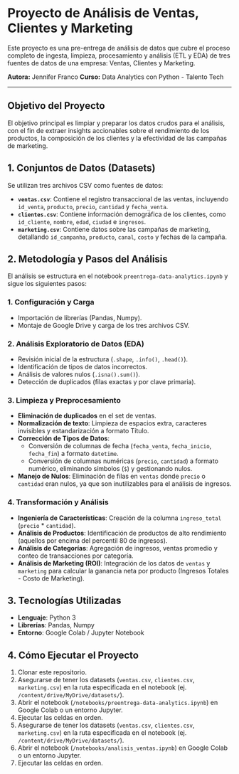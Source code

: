 # Proyecto de Análisis de Ventas, Clientes y Marketing

Este proyecto es una pre-entrega de análisis de datos que cubre el proceso completo de ingesta, limpieza, procesamiento y análisis (ETL y EDA) de tres fuentes de datos de una empresa: Ventas, Clientes y Marketing.

**Autora:** Jennifer Franco
**Curso:** Data Analytics con Python - Talento Tech

---

## Objetivo del Proyecto

El objetivo principal es limpiar y preparar los datos crudos para el análisis, con el fin de extraer insights accionables sobre el rendimiento de los productos, la composición de los clientes y la efectividad de las campañas de marketing.

## 1. Conjuntos de Datos (Datasets)

Se utilizan tres archivos CSV como fuentes de datos:

* **`ventas.csv`**: Contiene el registro transaccional de las ventas, incluyendo `id_venta`, `producto`, `precio`, `cantidad` y `fecha_venta`.
* **`clientes.csv`**: Contiene información demográfica de los clientes, como `id_cliente`, `nombre`, `edad`, `ciudad` e `ingresos`.
* **`marketing.csv`**: Contiene datos sobre las campañas de marketing, detallando `id_campanha`, `producto`, `canal`, `costo` y fechas de la campaña.

## 2. Metodología y Pasos del Análisis

El análisis se estructura en el notebook `preentrega-data-analytics.ipynb` y sigue los siguientes pasos:
 
### 1. Configuración y Carga
* Importación de librerías (Pandas, Numpy).
* Montaje de Google Drive y carga de los tres archivos CSV.

### 2. Análisis Exploratorio de Datos (EDA)
* Revisión inicial de la estructura (`.shape`, `.info()`, `.head()`).
* Identificación de tipos de datos incorrectos.
* Análisis de valores nulos (`.isna().sum()`).
* Detección de duplicados (filas exactas y por clave primaria).

### 3. Limpieza y Preprocesamiento
* **Eliminación de duplicados** en el set de ventas.
* **Normalización de texto**: Limpieza de espacios extra, caracteres invisibles y estandarización a formato Título.
* **Corrección de Tipos de Datos**:
    * Conversión de columnas de fecha (`fecha_venta`, `fecha_inicio`, `fecha_fin`) a formato `datetime`.
    * Conversión de columnas numéricas (`precio`, `cantidad`) a formato numérico, eliminando símbolos (`$`) y gestionando nulos.
* **Manejo de Nulos**: Eliminación de filas en `ventas` donde `precio` o `cantidad` eran nulos, ya que son inutilizables para el análisis de ingresos.

### 4. Transformación y Análisis
* **Ingeniería de Características**: Creación de la columna `ingreso_total` (`precio` * `cantidad`).
* **Análisis de Productos**: Identificación de productos de alto rendimiento (aquellos por encima del percentil 80 de ingresos).
* **Análisis de Categorías**: Agregación de ingresos, ventas promedio y conteo de transacciones por categoría.
* **Análisis de Marketing (ROI)**: Integración de los datos de `ventas` y `marketing` para calcular la ganancia neta por producto (Ingresos Totales - Costo de Marketing).

## 3. Tecnologías Utilizadas

* **Lenguaje**: Python 3
* **Librerías**: Pandas, Numpy
* **Entorno**: Google Colab / Jupyter Notebook

## 4. Cómo Ejecutar el Proyecto

1.  Clonar este repositorio.
2.  Asegurarse de tener los datasets (`ventas.csv`, `clientes.csv`, `marketing.csv`) en la ruta especificada en el notebook (ej. `/content/drive/MyDrive/datasets/`).
3.  Abrir el notebook (`/notebooks/preentrega-data-analytics.ipynb`) en Google Colab o un entorno Jupyter.
4.  Ejecutar las celdas en orden.
3.  Asegurarse de tener los datasets (`ventas.csv`, `clientes.csv`, `marketing.csv`) en la ruta especificada en el notebook (ej. `/content/drive/MyDrive/datasets/`).
4.  Abrir el notebook (`/notebooks/analisis_ventas.ipynb`) en Google Colab o un entorno Jupyter.
5.  Ejecutar las celdas en orden.
